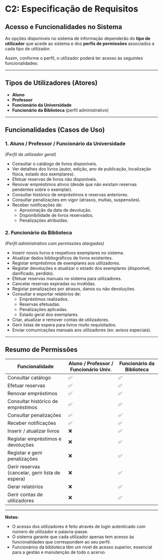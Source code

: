 # C2: Especificação de Requisitos

## Acesso e Funcionalidades no Sistema

As opções disponíveis no sistema de informação dependerão do **tipo de utilizador** que acede ao sistema e dos **perfis de permissões** associados a cada tipo de utilizador.

Assim, conforme o perfil, o utilizador poderá ter acesso às seguintes funcionalidades:

---

## Tipos de Utilizadores (Atores)

- **Aluno**
- **Professor**
- **Funcionário da Universidade**
- **Funcionário da Biblioteca** (perfil administrativo)

---

## Funcionalidades (Casos de Uso)

### 1. Aluno / Professor / Funcionário da Universidade
*(Perfil de utilizador geral)*

- Consultar o catálogo de livros disponíveis.
- Ver detalhes dos livros (autor, edição, ano de publicação, localização física, estado dos exemplares).
- Efetuar reservas de livros não disponíveis.
- Renovar empréstimos ativos (desde que não existam reservas pendentes sobre o exemplar).
- Consultar histórico de empréstimos e reservas anteriores.
- Consultar penalizações em vigor (atrasos, multas, suspensões).
- Receber notificações de:
  - Aproximação da data de devolução.
  - Disponibilidade de livros reservados.
  - Penalizações atribuídas.

### 2. Funcionário da Biblioteca
*(Perfil administrativo com permissões alargadas)*

- Inserir novos livros e respetivos exemplares no sistema.
- Atualizar dados bibliográficos de livros existentes.
- Registar empréstimos de exemplares aos utilizadores.
- Registar devoluções e atualizar o estado dos exemplares (disponível, danificado, perdido).
- Efetuar reservas manuais no sistema para utilizadores.
- Cancelar reservas expiradas ou inválidas.
- Registar penalizações por atrasos, danos ou não devoluções.
- Consultar e exportar relatórios de:
  - Empréstimos realizados.
  - Reservas efetuadas.
  - Penalizações aplicadas.
  - Estado geral dos exemplares.
- Criar, atualizar e remover contas de utilizadores.
- Gerir listas de espera para livros muito requisitados.
- Enviar comunicações manuais aos utilizadores (ex: avisos especiais).

---

## Resumo de Permissões

| Funcionalidade                                | Aluno / Professor / Funcionário Univ. | Funcionário da Biblioteca |
|-----------------------------------------------|----------------------------------------|----------------------------|
| Consultar catálogo                            | ✅                                      | ✅                          |
| Efetuar reservas                              | ✅                                      | ✅                          |
| Renovar empréstimos                           | ✅                                      | ✅                          |
| Consultar histórico de empréstimos            | ✅                                      | ✅                          |
| Consultar penalizações                        | ✅                                      | ✅                          |
| Receber notificações                          | ✅                                      | ✅                          |
| Inserir / atualizar livros                    | ❌                                      | ✅                          |
| Registar empréstimos e devoluções             | ❌                                      | ✅                          |
| Registar e gerir penalizações                 | ❌                                      | ✅                          |
| Gerir reservas (cancelar, gerir lista de espera) | ❌                                   | ✅                          |
| Gerar relatórios                              | ❌                                      | ✅                          |
| Gerir contas de utilizadores                  | ❌                                      | ✅                          |

---

**Notas:**
- O acesso dos utilizadores é feito através de login autenticado com número de utilizador e palavra-passe.
- O sistema garante que cada utilizador apenas tem acesso às funcionalidades que correspondem ao seu perfil.
- Funcionários da biblioteca têm um nível de acesso superior, essencial para a gestão e manutenção de todo o acervo.


